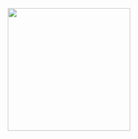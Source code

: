 <div>
  <div align="center">
    <img height="250px" src="https://i.imgur.com/4m7s7lU.png"></img>
</div>
